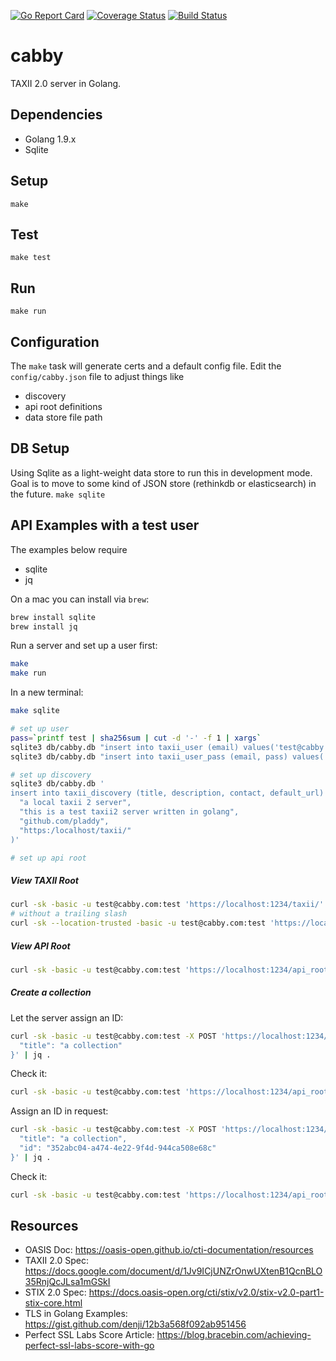 [![Go Report Card](https://goreportcard.com/badge/github.com/pladdy/cabby)](https://goreportcard.com/report/github.com/pladdy/cabby)
[![Coverage Status](https://coveralls.io/repos/github/pladdy/cabby/badge.svg)](https://coveralls.io/github/pladdy/cabby)
[![Build Status](https://travis-ci.org/pladdy/cabby.svg?branch=master)](https://travis-ci.org/pladdy/cabby)

# cabby
TAXII 2.0 server in Golang.

## Dependencies
- Golang 1.9.x
- Sqlite

## Setup
`make`

## Test
`make test`

## Run
`make run`

## Configuration
The `make` task will generate certs and a default config file.  Edit the `config/cabby.json` file to adjust things like
- discovery
- api root definitions
- data store file path

## DB Setup
Using Sqlite as a light-weight data store to run this in development mode.  Goal is to move to some kind of JSON store
(rethinkdb or elasticsearch) in the future.
`make sqlite`

## API Examples with a test user
The examples below require
- sqlite
- jq

On a mac you can install via `brew`:
```sh
brew install sqlite
brew install jq
```

Run a server and set up a user first:
```sh
make
make run
```

In a new terminal:
```sh
make sqlite

# set up user
pass=`printf test | sha256sum | cut -d '-' -f 1 | xargs`
sqlite3 db/cabby.db "insert into taxii_user (email) values('test@cabby.com')"
sqlite3 db/cabby.db "insert into taxii_user_pass (email, pass) values('test@cabby.com', '${pass}')"

# set up discovery
sqlite3 db/cabby.db '
insert into taxii_discovery (title, description, contact, default_url) values(
  "a local taxii 2 server",
  "this is a test taxii2 server written in golang",
  "github.com/pladdy",
  "https:/localhost/taxii/"
)'

# set up api root

```

##### View TAXII Root
```sh
curl -sk -basic -u test@cabby.com:test 'https://localhost:1234/taxii/' | jq .
# without a trailing slash
curl -sk --location-trusted -basic -u test@cabby.com:test 'https://localhost:1234/taxii' | jq .
```

##### View API Root
```sh
curl -sk -basic -u test@cabby.com:test 'https://localhost:1234/api_root/' | jq .
```

##### Create a collection
Let the server assign an ID:
```sh
curl -sk -basic -u test@cabby.com:test -X POST 'https://localhost:1234/api_root/collections/' -d '{
  "title": "a collection"
}' | jq .
```

Check it:
```sh
curl -sk -basic -u test@cabby.com:test 'https://localhost:1234/api_root/collections/' | jq .
```

Assign an ID in request:
```sh
curl -sk -basic -u test@cabby.com:test -X POST 'https://localhost:1234/api_root/collections/' -d '{
  "title": "a collection",
  "id": "352abc04-a474-4e22-9f4d-944ca508e68c"
}' | jq .
```

Check it:
```sh
curl -sk -basic -u test@cabby.com:test 'https://localhost:1234/api_root/collections/352abc04-a474-4e22-9f4d-944ca508e68c' | jq .
```

## Resources
- OASIS Doc: https://oasis-open.github.io/cti-documentation/resources
- TAXII 2.0 Spec: https://docs.google.com/document/d/1Jv9ICjUNZrOnwUXtenB1QcnBLO35RnjQcJLsa1mGSkI
- STIX 2.0 Spec: https://docs.oasis-open.org/cti/stix/v2.0/stix-v2.0-part1-stix-core.html
- TLS in Golang Examples: https://gist.github.com/denji/12b3a568f092ab951456
- Perfect SSL Labs Score Article: https://blog.bracebin.com/achieving-perfect-ssl-labs-score-with-go
